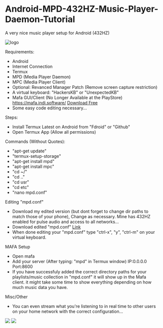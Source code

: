 # Android-MPD-432HZ-Music-Player-Daemon-Tutorial
A very nice music player setup for Android (432HZ)


![logo](https://github.com/user-attachments/assets/34efb8ec-2197-4a72-9b31-e8d6aef3db1c)


Requirements:

*   Android
*   Internet Connection
*   Termux
*   MPD (Media Player Daemon)
*   MPC (Media Player Client)
*   Optional: Revanced Manager Patch (Remove screen capture restriction)
*   A virtual keyboard: "HackersKB" or "UnexpectedKB"
*   Mafa GUI/Client (No Longer Available at the PlayStore) https://mafa.indi.software/ [Download Free](http://jellieware.rg.gd/MAFA.ver.mafa-2.0.2.build.760.apk)
*   Some easy code editing necessary...

  
Steps:

*   Install Termux Latest on Android from "Fdroid" or "Github"
*   Open Termux App (Allow all permissions)

  
Commands (Without Quotes):

*   "apt-get update"
*   "termux-setup-storage"
*   "apt-get install mpd"
*   "apt-get install mpc"
*   "cd ~/"
*   "cd .."
*   "cd usr"
*   "cd etc"
*   "nano mpd.conf"

  
Editing "mpd.conf"

*   Download my edited version (but dont forget to change dir paths to match those of your phone), Change as necessary. Mine has 432HZ enabled for pulse audio and access to all networks...
*   Download edited "mpd.conf" [Link](http://jellieware.rf.gd/mpd.conf)
*   When done editing your "mpd.conf" type "ctrl-x", "y", "ctrl-m" on your virtual keyboard.

  
MAFA Setup

*   Open mafa
*   Add your server (After typing: "mpd" in Termux window) IP:0.0.0.0 Port:8600
*   If you have successfuly added the correct directory paths for your playlists/music collection in "mpd.conf" it will show up in the Mafa client. it might take some time to show everything depending on how much music data you have.

  
Misc/Other

*   You can even stream what you're listening to in real time to other users on your home network with the correct configuration...

  

![](![left](https://github.com/user-attachments/assets/1c97386d-5ef8-4efb-aab4-8bba7357dcbd)
) ![](![right](https://github.com/user-attachments/assets/6d09088b-2b4f-4877-b998-cf4e51ec4a9e)
)
